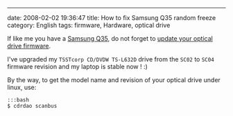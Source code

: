 ---
date: 2008-02-02 19:36:47
title: How to fix Samsung Q35 random freeze
category: English
tags: firmware, Hardware, optical drive

If like me you have a [Samsung Q35](http://kevin.deldycke.com/2006/10/samsung-q35-xic-5500-tiny-review-of-a-strong-compact-laptop/), do not forget to [update your optical drive firmware](https://bugs.launchpad.net/linux/+bug/75295/comments/97).

I've upgraded my `TSSTcorp CD/DVDW TS-L632D` drive from the `SC02` to `SC04` firmware revision and my laptop is stable now ! :)

By the way, to get the model name and revision of your optical drive under linux, use:

    :::bash
    $ cdrdao scanbus

